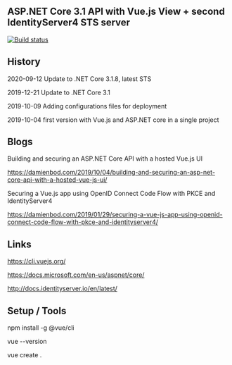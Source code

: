 ## ASP.NET Core 3.1 API with Vue.js View + second IdentityServer4 STS server

[![Build status](https://ci.appveyor.com/api/projects/status/lqiqgxxq929eghlb?svg=true)](https://ci.appveyor.com/project/damienbod/aspnetcoremvcvuejs)

## History

2020-09-12 Update to .NET Core 3.1.8, latest STS

2019-12-21 Update to .NET Core 3.1

2019-10-09 Adding configurations files for deployment

2019-10-04 first version with Vue.js and ASP.NET core in a single project

## Blogs

Building and securing an ASP.NET Core API with a hosted Vue.js UI

https://damienbod.com/2019/10/04/building-and-securing-an-asp-net-core-api-with-a-hosted-vue-js-ui/

Securing a Vue.js app using OpenID Connect Code Flow with PKCE and IdentityServer4

https://damienbod.com/2019/01/29/securing-a-vue-js-app-using-openid-connect-code-flow-with-pkce-and-identityserver4/

## Links 

https://cli.vuejs.org/

https://docs.microsoft.com/en-us/aspnet/core/

http://docs.identityserver.io/en/latest/

## Setup / Tools

npm install -g @vue/cli

vue --version

vue create .



